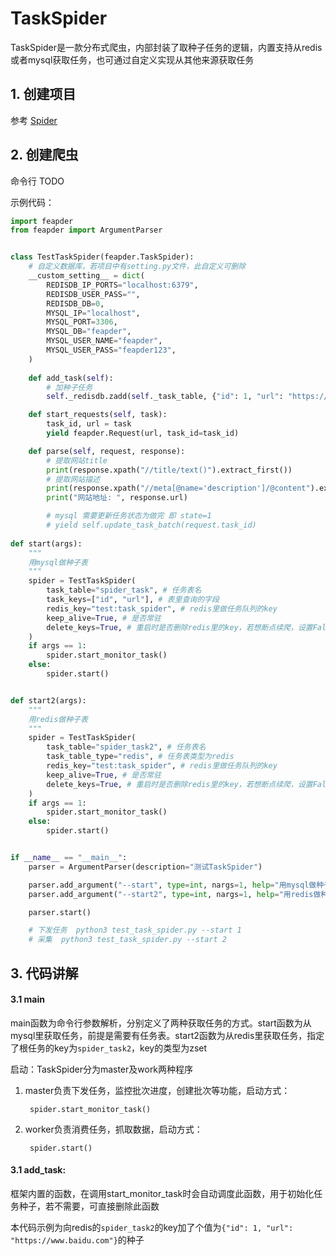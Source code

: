 # TaskSpider

TaskSpider是一款分布式爬虫，内部封装了取种子任务的逻辑，内置支持从redis或者mysql获取任务，也可通过自定义实现从其他来源获取任务

## 1. 创建项目

参考 [Spider](usage/Spider?id=_1-创建项目)

## 2. 创建爬虫

命令行 TODO

示例代码：

```python
import feapder
from feapder import ArgumentParser


class TestTaskSpider(feapder.TaskSpider):
    # 自定义数据库，若项目中有setting.py文件，此自定义可删除
    __custom_setting__ = dict(
        REDISDB_IP_PORTS="localhost:6379",
        REDISDB_USER_PASS="",
        REDISDB_DB=0,
        MYSQL_IP="localhost",
        MYSQL_PORT=3306,
        MYSQL_DB="feapder",
        MYSQL_USER_NAME="feapder",
        MYSQL_USER_PASS="feapder123",
    )
    
    def add_task(self):
        # 加种子任务
        self._redisdb.zadd(self._task_table, {"id": 1, "url": "https://www.baidu.com"})

    def start_requests(self, task):
        task_id, url = task
        yield feapder.Request(url, task_id=task_id)

    def parse(self, request, response):
        # 提取网站title
        print(response.xpath("//title/text()").extract_first())
        # 提取网站描述
        print(response.xpath("//meta[@name='description']/@content").extract_first())
        print("网站地址: ", response.url)

        # mysql 需要更新任务状态为做完 即 state=1
        # yield self.update_task_batch(request.task_id)
        
def start(args):
    """
    用mysql做种子表
    """
    spider = TestTaskSpider(
        task_table="spider_task", # 任务表名
        task_keys=["id", "url"], # 表里查询的字段
        redis_key="test:task_spider", # redis里做任务队列的key
        keep_alive=True, # 是否常驻
        delete_keys=True, # 重启时是否删除redis里的key，若想断点续爬，设置False
    )
    if args == 1:
        spider.start_monitor_task()
    else:
        spider.start()


def start2(args):
    """
    用redis做种子表
    """
    spider = TestTaskSpider(
        task_table="spider_task2", # 任务表名
        task_table_type="redis", # 任务表类型为redis
        redis_key="test:task_spider", # redis里做任务队列的key
        keep_alive=True, # 是否常驻
        delete_keys=True, # 重启时是否删除redis里的key，若想断点续爬，设置False
    )
    if args == 1:
        spider.start_monitor_task()
    else:
        spider.start()


if __name__ == "__main__":
    parser = ArgumentParser(description="测试TaskSpider")

    parser.add_argument("--start", type=int, nargs=1, help="用mysql做种子表 (1|2）", function=start)
    parser.add_argument("--start2", type=int, nargs=1, help="用redis做种子表 (1|2）", function=start2)

    parser.start()

    # 下发任务  python3 test_task_spider.py --start 1
    # 采集  python3 test_task_spider.py --start 2
```

## 3. 代码讲解

#### 3.1 main

main函数为命令行参数解析，分别定义了两种获取任务的方式。start函数为从mysql里获取任务，前提是需要有任务表。start2函数为从redis里获取任务，指定了根任务的key为`spider_task2`，key的类型为zset

启动：TaskSpider分为master及work两种程序

1. master负责下发任务，监控批次进度，创建批次等功能，启动方式：

        spider.start_monitor_task()

2. worker负责消费任务，抓取数据，启动方式：

        spider.start()

#### 3.1 add_task: 

框架内置的函数，在调用start_monitor_task时会自动调度此函数，用于初始化任务种子，若不需要，可直接删除此函数

本代码示例为向redis的`spider_task2`的key加了个值为`{"id": 1, "url": "https://www.baidu.com"}`的种子




